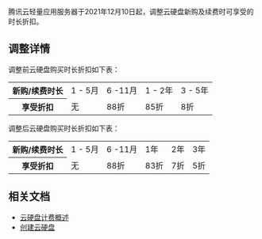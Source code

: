 腾讯云轻量应用服务器于2021年12月10日起，调整云硬盘新购及续费时可享受的时长折扣。

## 调整详情

调整前云硬盘购买时长折扣如下表：
<table>
<tr>
<th>新购/续费时长</th>
<td>1 - 5月</td>
<td>6 -11月</td>
<td>1 - 2年</td>
<td>3 - 5年</td>
</tr>
<tr>
<th>享受折扣</th>
<td>无</td>
<td>88折</td>
<td>85折</td>
<td>8折</td>
</tr>
</table>

调整后云硬盘购买时长折扣如下表：
<table>
<tr>
<th>新购/续费时长</th>
<td>1 - 5月</td>
<td>6 -11月</td>
<td>1年 </td>
<td>2年</td>
<td>3年</td>
</tr>
<tr>
<th>享受折扣</th>
<td>无</td>
<td>88折</td>
<td>83折</td>
<td>7折</td>
<td>5折</td>
</tr>
</table>



## 相关文档
- [云硬盘计费概述](https://cloud.tencent.com/document/product/1207/44368#cbs)
- [创建云硬盘](https://cloud.tencent.com/document/product/1207/63920)
